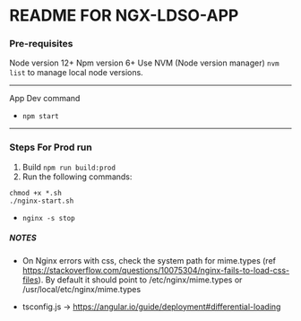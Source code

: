 # README FOR NGX-LDSO-APP


### Pre-requisites 
Node version 12+
Npm version 6+ 
Use NVM (Node version manager) `nvm list` to manage local node versions.

---
App Dev command
 *   `npm start `
---
### Steps For Prod run

1. Build ```npm run build:prod```
2. Run the following commands:

```
chmod +x *.sh
./nginx-start.sh
```

* ```nginx -s stop```


##### NOTES 
* On Nginx errors with css, check the system path for mime.types (ref https://stackoverflow.com/questions/10075304/nginx-fails-to-load-css-files).
By default it should point to /etc/nginx/mime.types or /usr/local/etc/nginx/mime.types

* tsconfig.js -> https://angular.io/guide/deployment#differential-loading
